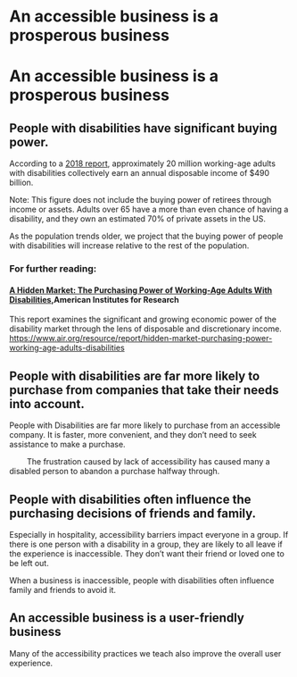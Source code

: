 # An accessible business is a prosperous business

# An accessible business is a prosperous business


## People with disabilities have significant buying power.


According to a [2018 report](https://www.google.com/url?q=https://www.air.org/resource/report/hidden-market-purchasing-power-working-age-adults-disabilities&sa=D&source=editors&ust=1742577216121284&usg=AOvVaw3W5_538uaWIzwNifpHv6gd), approximately 20 million working-age adults with disabilities collectively earn an annual disposable income of $490 billion. 


Note: This figure does not include the buying power of retirees through income or assets. Adults over 65 have a more than even chance of having a disability, and they own an estimated 70% of private assets in the US.


As the population trends older, we project that the buying power of people with disabilities will increase relative to the rest of the population.


### For further reading:


#### [A Hidden Market: The Purchasing Power of Working-Age Adults With Disabilities](https://www.google.com/url?q=https://www.air.org/resource/report/hidden-market-purchasing-power-working-age-adults-disabilities&sa=D&source=editors&ust=1742577216122344&usg=AOvVaw1f0NedeN9fKw8wa2q1Awjn),American Institutes for Research


This report examines the significant and growing economic power of the disability market through the lens of disposable and discretionary income.  
https://www.air.org/resource/report/hidden-market-purchasing-power-working-age-adults-disabilities


## People with disabilities are far more likely to purchase from companies that take their needs into account.


People with Disabilities are far more likely to purchase from an accessible company. It is faster, more convenient, and they don’t need to seek assistance to make a purchase.


        The frustration caused by lack of accessibility has caused many a disabled person to abandon a purchase halfway through.


## People with disabilities often influence the purchasing decisions of friends and family.


Especially in hospitality, accessibility barriers impact everyone in a group. If there is one person with a disability in a group, they are likely to all leave if the experience is inaccessible. They don’t want their friend or loved one to be left out.


When a business is inaccessible, people with disabilities often influence family and friends to avoid it. 


## An accessible business is a user-friendly business


Many of the accessibility practices we teach also improve the overall user experience.


